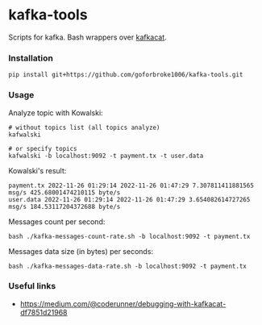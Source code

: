 # kafka-tools

Scripts for kafka. Bash wrappers over [kafkacat](https://github.com/edenhill/kcat).

### Installation

```shell
pip install git+https://github.com/goforbroke1006/kafka-tools.git
```

### Usage

Analyze topic with Kowalski:

```shell
# without topics list (all topics analyze)
kafwalski
```

```shell
# or specify topics
kafwalski -b localhost:9092 -t payment.tx -t user.data
```

Kowalski's result:

```text
payment.tx 2022-11-26 01:29:14 2022-11-26 01:47:29 7.307811411881565 msg/s 425.68001474210115 byte/s
user.data 2022-11-26 01:29:14 2022-11-26 01:47:29 3.654082614727265 msg/s 184.53117204372688 byte/s
```

Messages count per second:

```shell
bash ./kafka-messages-count-rate.sh -b localhost:9092 -t payment.tx
```

Messages data size (in bytes) per seconds:

```shell
bash ./kafka-messages-data-rate.sh -b localhost:9092 -t payment.tx
```

### Useful links

* https://medium.com/@coderunner/debugging-with-kafkacat-df7851d21968
